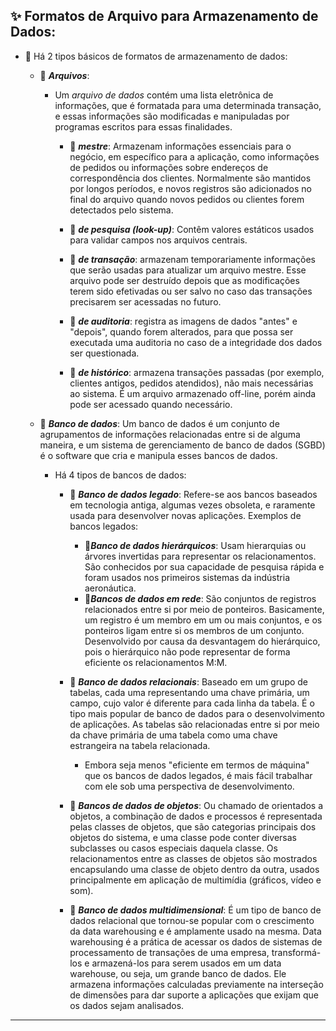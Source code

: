 ## ✨ Formatos de Arquivo para Armazenamento de Dados:

- 📌 Há 2 tipos básicos de formatos de armazenamento de dados:
	- 🌸 ***Arquivos***:
		- Um *arquivo de dados* contém uma lista eletrônica de informações, que é formatada para uma determinada transação, e essas informações são modificadas e manipuladas por programas escritos para essas finalidades.
			- 🎈 ***mestre***: Armazenam informações essenciais para o negócio, em específico para a aplicação, como informações de pedidos ou informações sobre endereços de correspondência dos clientes. Normalmente são mantidos por longos períodos, e novos registros são adicionados no final do arquivo quando novos pedidos ou clientes forem detectados pelo sistema.

			- 🎈 ***de pesquisa (look-up)***: Contêm valores estáticos usados para validar campos nos arquivos centrais.

			- 🎈 ***de transação***: armazenam temporariamente informações que serão usadas para atualizar um arquivo mestre. Esse arquivo pode ser destruído depois que as modificações terem sido efetivadas ou ser salvo no caso das transações precisarem ser acessadas no futuro.
  
			- 🎈 ***de auditoria***: registra as imagens de dados "antes" e "depois", quando forem alterados, para que possa ser executada uma auditoria no caso de a integridade dos dados ser questionada.

			- 🎈 ***de histórico***: armazena transações passadas (por exemplo, clientes antigos, pedidos atendidos), não mais necessárias ao sistema. É um arquivo armazenado off-line, porém ainda pode ser acessado quando necessário.
 
	- 🌸 ***Banco de dados***: Um banco de dados é um conjunto de agrupamentos de informações relacionadas entre si de alguma maneira, e um sistema de gerenciamento de banco de dados (SGBD) é o software que cria e manipula esses bancos de dados.

		- Há 4 tipos de bancos de dados:
			- 🎈 ***Banco de dados legado***: Refere-se aos bancos baseados em tecnologia antiga, algumas vezes obsoleta, e raramente usada para desenvolver novas aplicações. Exemplos de bancos legados:
				- 💟***Banco de dados hierárquicos***: Usam hierarquias ou árvores invertidas para representar os relacionamentos. São conhecidos por sua capacidade de pesquisa rápida e foram usados nos primeiros sistemas da indústria aeronáutica.
				- 💟***Bancos de dados em rede***: São conjuntos de registros relacionados entre si por meio de ponteiros. Basicamente, um registro é um membro em um ou mais conjuntos, e os ponteiros ligam entre si os membros de um conjunto. Desenvolvido por causa da desvantagem do hierárquico, pois o hierárquico não pode representar de forma eficiente os relacionamentos M:M.
      
			- 🎈 ***Banco de dados relacionais***: Baseado em um grupo de tabelas, cada uma representando uma chave primária, um campo, cujo valor é diferente para cada linha da tabela. É o tipo mais popular de banco de dados para o desenvolvimento de aplicações. As tabelas são relacionadas entre si por meio da chave primária de uma tabela como uma chave estrangeira na tabela relacionada. 
				- Embora seja menos "eficiente em termos de máquina" que os bancos de dados legados, é mais fácil trabalhar com ele sob uma perspectiva de desenvolvimento.
 
			- 🎈 ***Bancos de dados de objetos***: Ou chamado de orientados a objetos, a combinação de dados e processos é representada pelas classes de objetos, que são categorias principais dos objetos do sistema, e uma classe pode conter diversas subclasses ou casos especiais daquela classe. Os relacionamentos entre as classes de objetos são mostrados encapsulando uma classe de objeto dentro da outra, usados principalmente em aplicação de multimídia (gráficos, vídeo e som).

			- 🎈 ***Banco de dados multidimensional***:  É um tipo de banco de dados relacional que tornou-se popular com o crescimento da data warehousing e é amplamente usado na mesma. Data warehousing é a prática de acessar os dados de sistemas de processamento de transações de uma empresa, transformá-los e armazená-los para serem usados em um data warehouse, ou seja, um grande banco de dados. Ele armazena informações calculadas previamente na interseção de dimensões para dar suporte a aplicações que exijam que os dados sejam analisados.

---
